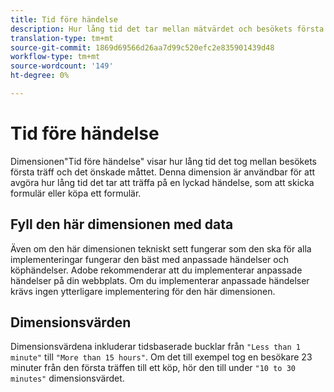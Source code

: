 ```yaml
---
title: Tid före händelse
description: Hur lång tid det tar mellan mätvärdet och besökets första träff.
translation-type: tm+mt
source-git-commit: 1869d69566d26aa7d99c520efc2e835901439d48
workflow-type: tm+mt
source-wordcount: '149'
ht-degree: 0%

---
```



# Tid före händelse

Dimensionen&quot;Tid före händelse&quot; visar hur lång tid det tog mellan besökets första träff och det önskade måttet. Denna dimension är användbar för att avgöra hur lång tid det tar att träffa på en lyckad händelse, som att skicka formulär eller köpa ett formulär.

## Fyll den här dimensionen med data

Även om den här dimensionen tekniskt sett fungerar som den ska för alla implementeringar fungerar den bäst med anpassade händelser och köphändelser. Adobe rekommenderar att du implementerar anpassade händelser på din webbplats. Om du implementerar anpassade händelser krävs ingen ytterligare implementering för den här dimensionen.

## Dimensionsvärden

Dimensionsvärdena inkluderar tidsbaserade bucklar från `"Less than 1 minute"` till `"More than 15 hours"`. Om det till exempel tog en besökare 23 minuter från den första träffen till ett köp, hör den till under `"10 to 30 minutes"` dimensionsvärdet.
